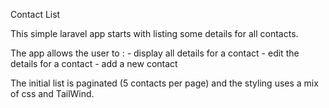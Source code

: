 Contact List

This simple laravel app starts with listing some details for all contacts.

The app allows the user to :
    - display all details for a contact
    - edit the details for a contact
    - add a new contact

The initial list is paginated (5 contacts per page) and the styling uses a mix of css and TailWind.

